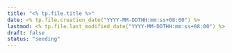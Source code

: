 ```yaml
---
title: "<% tp.file.title %>"
date: <% tp.file.creation_date("YYYY-MM-DDTHH:mm:ss+08:00") %>
lastmod: <% tp.file.last_modified_date("YYYY-MM-DDTHH:mm:ss+08:00") %>
draft: false
status: "seeding"
---
```

